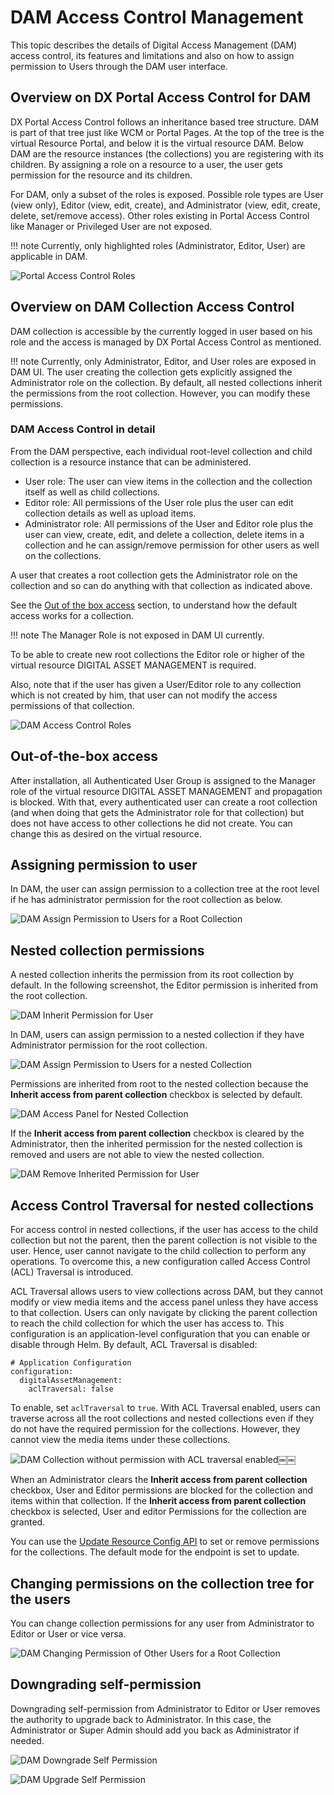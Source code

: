 # DAM Access Control Management

This topic describes the details of Digital Access Management (DAM) access control, its features and limitations and also on how to assign permission to Users through the DAM user interface.

## Overview on DX Portal Access Control for DAM

DX Portal Access Control follows an inheritance based tree structure. DAM is part of that tree just like WCM or Portal Pages. 
At the top of the tree is the virtual Resource Portal, and below it is the virtual resource DAM. Below DAM are the resource instances (the collections) you are registering with its children. By assigning a role on a resource to a user, the user gets permission for the resource and its children.

For DAM, only a subset of the roles is exposed. Possible role types are User (view only), Editor (view, edit, create), and Administrator (view, edit, create, delete, set/remove access). Other roles existing in Portal Access Control like Manager or Privileged User are not exposed.

!!! note
    Currently, only highlighted roles (Administrator, Editor, User) are applicable in DAM.

![Portal Access Control Roles](../../../../images/access_roles_portal.png)

## Overview on DAM Collection Access Control

DAM collection is accessible by the currently logged in user based on his role and the access is managed by DX Portal Access Control as mentioned. 

!!! note
    Currently, only Administrator, Editor, and User roles are exposed in DAM UI. The user creating the collection gets explicitly assigned the Administrator role on the collection. By default, all nested collections inherit the permissions from the root collection. However, you can modify these permissions.

### DAM Access Control in detail

From the DAM perspective, each individual root-level collection and child collection is a resource instance that can be administered.

- User role: The user can view items in the collection and the collection itself as well as child collections.
- Editor role: All permissions of the User role plus the user can edit collection details as well as upload items.
- Administrator role: All permissions of the User and Editor role plus the user can view, create, edit, and delete a collection, delete items in a collection and he can assign/remove permission for other users as well on the collections.

A user that creates a root collection gets the Administrator role on the collection and so can do anything with that collection as indicated above.

See the [Out of the box access](#Out-of-the-box-access) section, to understand how the default access works for a collection.

!!! note
    The Manager Role is not exposed in DAM UI currently.

To be able to create new root collections the Editor role or higher of the virtual resource DIGITAL ASSET MANAGEMENT is required.

Also, note that if the user has given a User/Editor role to any collection which is not created by him, that user can not modify the access permissions of that collection.

![DAM Access Control Roles](../../../../images/access_roles_dam.png)

## Out-of-the-box access

After installation, all Authenticated User Group is assigned to the Manager role of the virtual resource DIGITAL ASSET MANAGEMENT and propagation is blocked. With that, every authenticated user can create a root collection (and when doing that gets the Administrator role for that collection) but does not have access to other collections he did not create. You can change this as desired on the virtual resource.

## Assigning permission to user

In DAM, the user can assign permission to a collection tree at the root level if he has administrator permission for the root collection as below.

![DAM Assign Permission to Users for a Root Collection](../../../../images/access_assign_to_user.png)

## Nested collection permissions

A nested collection inherits the permission from its root collection by default. In the following screenshot, the Editor permission is inherited from the root collection.

![DAM Inherit Permission for User](../../../../images/dam_inherited_permission_for_user.png)

In DAM, users can assign permission to a nested collection if they have Administrator permission for the root collection.

![DAM Assign Permission to Users for a nested Collection](../../../../images/dam_assign_permission_for_nested_collection.png)

Permissions are inherited from root to the nested collection because the **Inherit access from parent collection** checkbox is selected by default.

![DAM Access Panel for Nested Collection](../../../../images/dam_access_panel_for_nested_collection.png)

If the **Inherit access from parent collection** checkbox is cleared by the Administrator, then the inherited permission for the nested collection is removed and users are not able to view the nested collection.

![DAM Remove Inherited Permission for User](../../../../images/dam_uncheck_inherit_checkbox.png)

## Access Control Traversal for nested collections

For access control in nested collections, if the user has access to the child collection but not the parent, then the parent collection is not visible to the user. Hence, user cannot navigate to the child collection to perform any operations. To overcome this, a new configuration called Access Control (ACL) Traversal is introduced.

ACL Traversal allows users to view collections across DAM, but they cannot modify or view media items and the access panel unless they have access to that collection. Users can only navigate by clicking the parent collection to reach the child collection for which the user has access to. This configuration is an application-level configuration that you can enable or disable through Helm. By default, ACL Traversal is disabled:

```
# Application Configuration
configuration:
  digitalAssetManagement:
    aclTraversal: false
```

To enable, set `aclTraversal` to `true`. With ACL Traversal enabled, users can traverse across all the root collections and nested collections even if they do not have the required permission for the collections. However, they cannot view the media items under these collections.

![DAM Collection without permission with ACL traversal enabled￼￼](../../../../images/dam_nested_collection_visible_acl_traversal_enabled.png)

When an Administrator clears the **Inherit access from parent collection** checkbox, User and Editor permissions are blocked for the collection and items within that collection. If the **Inherit access from parent collection** checkbox is selected, User and editor Permissions for the collection are granted.

You can use the [Update Resource Config API](https://opensource.hcltechsw.com/experience-api-documentation/ring-api/#operation/accessUpdateResourceConfig) to set or remove permissions for the collections. The default mode for the endpoint is set to update.

## Changing permissions on the collection tree for the users

You can change collection permissions for any user from Administrator to Editor or User or vice versa.

![DAM Changing Permission of Other Users for a Root Collection](../../../../images/access_change_for_other_user.png)

## Downgrading self-permission

Downgrading self-permission from Administrator to Editor or User removes the authority to upgrade back to Administrator. In this case, the Administrator or Super Admin should add you back as Administrator if needed.

![DAM Downgrade Self Permission](../../../../images/access_downgrade_self.png)

![DAM Upgrade Self Permission](../../../../images/access_upgrade_self_role_back_to_admin_disabled.png)
